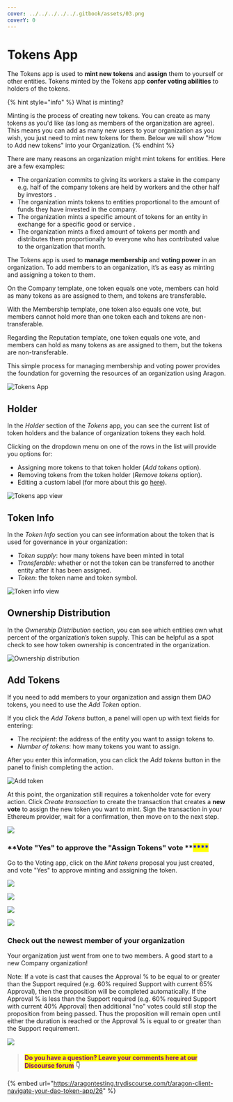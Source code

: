 ```yaml
---
cover: ../../../../../.gitbook/assets/03.png
coverY: 0
---
```


# Tokens App

The Tokens app is used to **mint new tokens** and **assign** them to yourself or other entities. Tokens minted by the Tokens app **confer voting abilities** to holders of the tokens.

{% hint style="info" %}
What is minting?&#x20;

Minting is the process of creating new tokens. You can create as many tokens as you'd like (as long as members of the organization are agree). This means you can add as many new users to your organization as you wish, you just need to mint new tokens for them. Below we will show "How to Add new tokens" into your Organization.
{% endhint %}

There are many reasons an organization might mint tokens for entities. Here are a few examples:

* The organization commits to giving its workers a stake in the company e.g. half of the company tokens are held by workers and the other half by investors .
* The organization mints tokens to entities proportional to the amount of funds they have invested in the company.
* The organization mints a specific amount of tokens for an entity in exchange for a specific good or service .
* The organization mints a fixed amount of tokens per month and distributes them proportionally to everyone who has contributed value to the organization that month.

The Tokens app is used to **manage membership** and **voting power** in an organization. To add members to an organization, it’s as easy as minting and assigning a token to them.

On the Company template, one token equals one vote, members can hold as many tokens as are assigned to them, and tokens are transferable.&#x20;

With the Membership template, one token also equals one vote, but members cannot hold more than one token each and tokens are non-transferable.&#x20;

Regarding the Reputation template, one token equals one vote, and members can hold as many tokens as are assigned to them, but the tokens are non-transferable.

This simple process for managing membership and voting power provides the foundation for governing the resources of an organization using Aragon.

![Tokens App](https://d33v4339jhl8k0.cloudfront.net/docs/assets/5c98a4fe0428633d2cf3fcf7/images/5d867d542c7d3a7e9ae174bd/file-3GPg0yG2o5.png)

## **Holder**

In the _Holder_ section of the _Tokens_ app, you can see the current list of token holders and the balance of organization tokens they each hold.&#x20;

Clicking on the dropdown menu on one of the rows in the list will provide you options for:

* Assigning more tokens to that token holder (_Add tokens_ option).&#x20;
* Removing tokens from the token holder (_Remove tokens_ option).
* Editing a custom label (for more about this go [here](../home.md)).

![Tokens app view](https://d33v4339jhl8k0.cloudfront.net/docs/assets/5c98a4fe0428633d2cf3fcf7/images/5d867d622c7d3a7e9ae174be/file-dgpIXaBkm6.png)

## **Token Info**

In the _Token Info_ section you can see information about the token that is used for governance in your organization:

* _Token supply_: how many tokens have been minted in total
* _Transferable_: whether or not the token can be transferred to another entity after it has been assigned.
* _Token_: the token name and token symbol.

![Token info view](https://d33v4339jhl8k0.cloudfront.net/docs/assets/5c98a4fe0428633d2cf3fcf7/images/5d867df22c7d3a7e9ae174bf/file-7fiikNO0jj.png)

## **Ownership Distribution**

In the _Ownership Distribution_ section, you can see which entities own what percent of the organization’s token supply. This can be helpful as a spot check to see how token ownership is concentrated in the organization.

![Ownership distribution](https://d33v4339jhl8k0.cloudfront.net/docs/assets/5c98a4fe0428633d2cf3fcf7/images/5d867dff04286364bc8f65d9/file-nj7kpToblW.png)

## **Add Tokens**

If you need to add members to your organization and assign them DAO tokens, you need to use the _Add Token_ option.

If you click the _Add Tokens_ button, a panel will open up with text fields for entering:

* The _recipient_: the address of the entity you want to assign tokens to.&#x20;
* _Number of tokens_: how many tokens you want to assign.&#x20;

After you enter this information, you can click the _Add tokens_ button in the panel to finish completing the action.

![Add token](https://d33v4339jhl8k0.cloudfront.net/docs/assets/5c98a4fe0428633d2cf3fcf7/images/5d867e382c7d3a7e9ae174c0/file-gQIE902ZlX.png)

At this point, the organization still requires a tokenholder vote for every action. Click _Create transaction_ to create the transaction that creates a **new vote** to assign the new token you want to mint. Sign the transaction in your Ethereum provider, wait for a confirmation, then move on to the next step.



![](https://lh3.googleusercontent.com/RVlpE5QIyKb2gvvr5KQOf8ukZa0k5wczXfgOnnHfcvXI2JnBUtLX4KjKob\_EWMF9k9y1NjB1yzNcYrJLm2ETRezy7v9DDWucQNQ18OEQT\_8dBjMvSoZsymVIGK\_BJv\_8Cw1Mk88L)

### **Vote "Yes" to approve the "Assign Tokens" vote **<mark style="color:blue;">****</mark>&#x20;

Go to the Voting app, click on the _Mint tokens_ proposal you just created, and vote "Yes" to approve minting and assigning the token.

![](https://d33v4339jhl8k0.cloudfront.net/docs/assets/5c98a4fe0428633d2cf3fcf7/images/5d8a553504286364bc8f7fff/file-qb1DOKAI56.png)

![](https://lh6.googleusercontent.com/OYlBJ41umTMbdfMLqS9geT8ycshlmUfUgPHz6pNkg9cwIx3zNKAb8elnfw0QAKpo5N9rpah\_vExxl2lJYQG3ChtEK-5evFmrDG\_C92IUjn6\_Gt1\_WD8sP2ntGPaiVAeo4jZrQq1\_)

![](https://lh5.googleusercontent.com/IJWz3XKDtHi4MlsuxGlLJ8zatP6RiAluev6UK72zn1kMlHkpzNMAZEGyqSxw\_sp5lRIwHNU5ErZI1F0tjh\_8yVfIx99ImrR3X\_Xy7DWd9MC8k\_nY9w4X5CVbH6EqwnR54SD3kBw7)

![](https://lh6.googleusercontent.com/SJXCuLvpm6UwVIvBsplOQCcH5mfm11meFrHj9HRVH1FOGiM\_ax8Wmzf4IoQtX2GJNSDLC7BrUn8RmdDuaZ0Vzd9fhH\_JT-TggnudmR\_408oQ6VC6N6JWZXi1Hc2SudTl\_Y1p0xzZ)

### **Check out the newest member of your organization**

Your organization just went from one to two members. A good start to a new Company organization!

Note: If a vote is cast that causes the Approval % to be equal to or greater than the Support required (e.g. 60% required Support with current 65% Approval), then the proposition will be completed automatically. If the Approval % is less than the Support required (e.g. 60% required Support with current 40% Approval) then additional "no" votes could still stop the proposition from being passed. Thus the proposition will remain open until either the duration is reached or the  Approval % is equal to or greater than the Support requirement.&#x20;

![](https://lh4.googleusercontent.com/DOedZ-Oj8ettsh6BPRTs7e7aY9ubI8k\_1R9oYcVTdiDouLo3coVdYI4s8pGTtZdHqw65aS1JgJ4ZTdQT77Unz86R9BvorceFOaebefJP9u1UJ2pfMY71PPZEerI3uVcGD\_CW13UA)



> #### <mark style="color:purple;">Do you have a question? Leave your comments here at our Discourse forum</mark> 👇

{% embed url="https://aragontesting.trydiscourse.com/t/aragon-client-navigate-your-dao-token-app/26" %}
